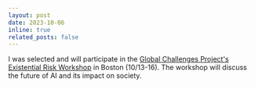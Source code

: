 ```yaml
---
layout: post
date: 2023-10-06
inline: true
related_posts: false
---
```


I was selected and will participate in the [Global Challenges Project's Existential Risk Workshop](https://www.globalchallengesproject.org/) in Boston (10/13-16). The workshop will discuss the future of AI and its impact on society.
